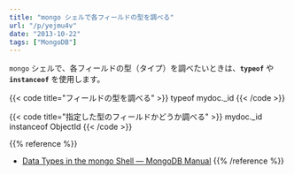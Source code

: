 ```yaml
---
title: "mongo シェルで各フィールドの型を調べる"
url: "/p/yejmu4v"
date: "2013-10-22"
tags: ["MongoDB"]
---
```


`mongo` シェルで、各フィールドの型（タイプ）を調べたいときは、__`typeof`__ や __`instanceof`__ を使用します。

{{< code title="フィールドの型を調べる" >}}
typeof mydoc._id
{{< /code >}}

{{< code title="指定した型のフィールドかどうか調べる" >}}
mydoc._id instanceof ObjectId
{{< /code >}}

{{% reference %}}
- [Data Types in the mongo Shell — MongoDB Manual](http://docs.mongodb.org/manual/core/shell-types/#check-types-in-shell)
{{% /reference %}}

